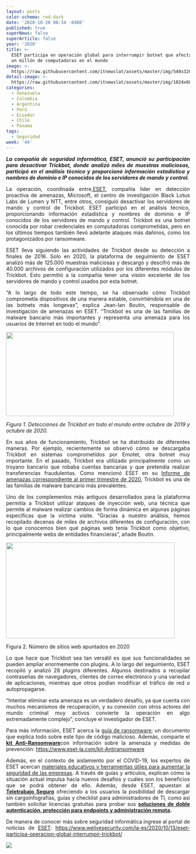 ```yaml
---
layout: posts
color-schema: red-dark
date: '2020-10-28 08:34 -0400'
published: true
superNews: false
superArticle: false
year: '2020'
title: >-
  ESET participa en operación global para interrumpir botnet que afecta a más de
  un millón de computadoras en el mundo
image: >-
  https://raw.githubusercontent.com/itnewslat/assets/master/img/540x320/Botnet-p.jpg
detail-image: >-
  https://raw.githubusercontent.com/itnewslat/assets/master/img/1024x680/Botnet-g.jpg
categories:
  - Venezuela
  - Colombia
  - Argentina
  - Perú
  - Ecuador
  - Chile
  - Panama
tags:
  - Seguridad
week: '44'
---
```

<p style="text-align: justify;"><strong><em>La compañía de seguridad informática, ESET, anunció su participación para desactivar Trickbot, donde analizó miles de muestras maliciosas, </em></strong><strong><em>participó en el análisis técnico y proporcionó información estadística y nombres de dominio e IP conocidos de los servidores de mando y control. </em></strong></p>
<p style="text-align: justify;">La operación, coordinada entre,<a href="https://www.eset.com/latam/">ESET</a>, compañía líder en detección proactiva de amenazas, Microsoft, el centro de investigación Black Lotus Labs de Lumen y NTT, entre otros, consiguió desactivar los servidores de mando y control de Trickbot. ESET participó en el análisis técnico, proporcionando información estadística y nombres de dominio e IP conocidos de los servidores de mando y control. Trickbot es una botnet conocida por robar credenciales en computadoras comprometidas, pero en los últimos tiempos también llevó adelante ataques más dañinos, como los protagonizados por ransomware.</p>
<p style="text-align: justify;">ESET lleva siguiendo las actividades de Trickbot desde su detección a finales de 2016. Solo en 2020, la plataforma de seguimiento de ESET analizó más de 125.000 muestras maliciosas y descargó y descifró más de 40.000 archivos de configuración utilizados por los diferentes módulos de Trickbot. Esto permitió a la compañía tener una visión excelente de los servidores de mando y control usados por esta botnet.</p>
<p style="text-align: justify;">“A lo largo de todo este tiempo, se ha observado cómo Trickbot comprometía dispositivos de una manera estable, convirtiéndola en una de las botnets más longevas”, explica Jean-Ian Boutin, responsable de investigación de amenazas en ESET. “Trickbot es una de las familias de malware bancario más importantes y representa una amenaza para los usuarios de Internet en todo el mundo”.</p>
<p style="text-align: justify;"><img class="aligncenter" src="https://www.welivesecurity.com/wp-content/uploads/2020/10/Figure-1.-Worldwide-Trickbot-detections-between-October-2019-and-Octber-2020-1024x511.png" alt="" width="460" height="230" /></p>
<p style="text-align: justify;"><em>Figura 1. Detecciones de Trickbot en todo el mundo entre octubre de 2019 y octubre de 2020.</em></p>
<p style="text-align: justify;">En sus años de funcionamiento, Trickbot se ha distribuido de diferentes maneras. Por ejemplo, recientemente se observó cómo se descargaba Trickbot en sistemas comprometidos por Emotet, otra botnet muy importante. En el pasado, Trickbot era utilizado principalmente como un troyano bancario que robaba cuentas bancarias y que pretendía realizar transferencias fraudulentas. Como mencionó ESET en su <a href="https://www.welivesecurity.com/wp-content/uploads/2020/04/ESET_Threat_Report_Q12020.pdf">Informe de amenazas correspondiente al primer trimestre de 2020</a>, Trickbot es una de las familias de malware bancario más prevalentes.</p>
<p style="text-align: justify;">Uno de los complementos más antiguos desarrollados para la plataforma permitía a Trickbot utilizar ataques de inyección web, una técnica que permite al malware realizar cambios de forma dinámica en algunas páginas específicas que la víctima visite. “Gracias a nuestro análisis, hemos recopilado decenas de miles de archivos diferentes de configuración, con lo que conocemos bien qué páginas web tenía Trickbot como objetivo, principalmente webs de entidades financieras”, añade Boutin.</p>
<p style="text-align: justify;"><img class="aligncenter" src="https://www.welivesecurity.com/wp-content/uploads/2020/10/Figure-3.-Number-of-targeted-websites-in-2020-1024x582.png" alt="" width="462" height="262" /></p>
<p style="text-align: justify;">Figura 2. Número de sitios web apuntados en 2020</p>
<p style="text-align: justify;">Lo que hace que Trickbot sea tan versátil es que sus funcionalidades se pueden ampliar enormemente con plugins. A lo largo del seguimiento, ESET recopiló y analizó 28 plugins diferentes. Algunos destinados a recopilar contraseñas de navegadores, clientes de correo electrónico y una variedad de aplicaciones, mientras que otros podían modificar el tráfico de red o autopropagarse.</p>
<p style="text-align: justify;">“Intentar eliminar esta amenaza es un verdadero desafío, ya que cuenta con muchos mecanismos de recuperación, y su conexión con otros actores del mundo criminal muy activos convierte la operación en algo extremadamente complejo”, concluye el investigador de ESET.</p>
<p style="text-align: justify;">Para más información, ESET acerca la <a href="https://www.welivesecurity.com/wp-content/uploads/2017/11/guia-ransomware.pdf.">guía de ransomware</a>; un documento que explica todo sobre este tipo de código malicioso. Además, comparte el <a href="https://www.eset-la.com/kit-Antiransomware"><strong>kit Anti-Ransomware</strong></a>con información sobre la amenaza y medidas de prevención: <a href="https://www.eset-la.com/kit-Antiransomware">https://www.eset-la.com/kit-Antiransomware</a></p>
<p style="text-align: justify;">Además, en el contexto de aislamiento por el COVID-19, los expertos de ESET acercan <a href="https://www.eset.com/latam/empresas/ciberseguridad-empresas-covid/">materiales educativos y herramientas útiles para aumentar la seguridad de las empresas</a>. A través de guías y artículos, explican cómo la situación actual impulsa hacia nuevos desafíos y cuáles son los beneficios que se podrá obtener de ello. Además, desde ESET, apuestan al <a href="https://www.eset.com/latam/empresas/teletrabajo-seguro/"><strong>Teletrabajo Seguro</strong></a> ofreciendo a los usuarios la posibilidad de<strong> </strong>descargar sin cargoinfografías, guías y checklist para administradores de TI, como así también solicitar licencias gratuitas para probar sus <a href="https://www.eset.com/latam/empresas/seguridad-para-endpoints/"><strong>soluciones de doble autenticación, protección para endpoints y administración remota</strong></a><strong>.</strong></p>
<p style="text-align: justify;">De manera de conocer más sobre seguridad informática ingrese al portal de noticias de <a href="https://www.eset.com/latam/">ESET</a>: <a href="https://www.welivesecurity.com/la-es/2020/10/13/eset-participa-operacion-global-interrumpir-trickbot/">https://www.welivesecurity.com/la-es/2020/10/13/eset-participa-operacion-global-interrumpir-trickbot/</a></p>
<img src="https://tracker.metricool.com/c3po.jpg?hash=56f88a41e39ab42c063cc51676587a04"/>